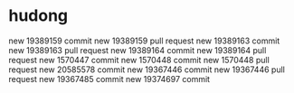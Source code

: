 # hudong
new 19389159 commit
new 19389159 pull request
new 19389163 commit
new 19389163 pull request
new 19389164 commit
new 19389164 pull request
new 1570447 commit
new 1570448 commit
new 1570448 pull request
new 20585578 commit
new 19367446 commit
new 19367446 pull request
new 19367485 commit
new 19374697 commit
